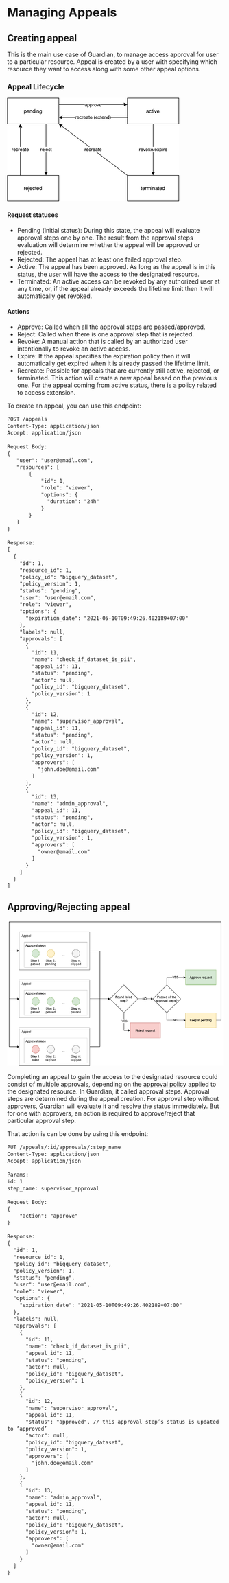 # Managing Appeals

## Creating appeal

This is the main use case of Guardian, to manage access approval for user to a particular resource. Appeal is created by a user with specifying which resource they want to access along with some other appeal options.

### Appeal Lifecycle

![](../../.gitbook/assets/appeal-lifecycle.png)

#### Request statuses
- Pending (initial status): During this state, the appeal will evaluate approval steps one by one. The result from the approval steps evaluation will determine whether the appeal will be approved or rejected.
- Rejected: The appeal has at least one failed approval step.
- Active: The appeal has been approved. As long as the appeal is in this status, the user will have the access to the designated resource.
- Terminated: An active access can be revoked by any authorized user at any time, or, if the appeal already exceeds the lifetime limit then it will automatically get revoked.

#### Actions
- Approve: Called when all the approval steps are passed/approved.
- Reject: Called when there is one approval step that is rejected.
- Revoke: A manual action that is called by an authorized user intentionally to revoke an active access.
- Expire: If the appeal specifies the expiration policy then it will automatically get expired when it is already passed the lifetime limit.
- Recreate: Possible for appeals that are currently still active, rejected, or terminated. This action will create a new appeal based on the previous one. For the appeal coming from active status, there is a policy related to access extension.

To create an appeal, you can use this endpoint:

```
POST /appeals
Content-Type: application/json
Accept: application/json

Request Body:
{
   "user": "user@email.com",
   "resources": [
       {
           "id": 1,
           "role": "viewer",
           "options": {
             "duration": "24h"
           }
       }
   ]
}

Response:
[
  {
    "id": 1,
    "resource_id": 1,
    "policy_id": "bigquery_dataset",
    "policy_version": 1,
    "status": "pending",
    "user": "user@email.com",
    "role": "viewer",
    "options": {
      "expiration_date": "2021-05-10T09:49:26.402189+07:00"
    },
    "labels": null,
    "approvals": [
      {
        "id": 11,
        "name": "check_if_dataset_is_pii",
        "appeal_id": 11,
        "status": "pending",
        "actor": null,
        "policy_id": "bigquery_dataset",
        "policy_version": 1
      },
      {
        "id": 12,
        "name": "supervisor_approval",
        "appeal_id": 11,
        "status": "pending",
        "actor": null,
        "policy_id": "bigquery_dataset",
        "policy_version": 1,
        "approvers": [
          "john.doe@email.com"
        ]
      },
      {
        "id": 13,
        "name": "admin_approval",
        "appeal_id": 11,
        "status": "pending",
        "actor": null,
        "policy_id": "bigquery_dataset",
        "policy_version": 1,
        "approvers": [
          "owner@email.com"
        ]
      }
    ]
  }
]
```

## Approving/Rejecting appeal

![](../../.gitbook/assets/approval-flow.png)

Completing an appeal to gain the access to the designated resource could consist of multiple approvals, depending on the [approval policy](../reference/policy-config.md) applied to the designated resource. In Guardian, it called approval steps. Approval steps are determined during the appeal creation. 
For approval step without approvers, Guardian will evaluate it and resolve the status immediately. But for one with approvers, an action is required to approve/reject that particular approval step.

That action is can be done by using this endpoint:

```
PUT /appeals/:id/approvals/:step_name
Content-Type: application/json
Accept: application/json

Params:
id: 1
step_name: supervisor_approval

Request Body:
{
    "action": "approve"
}

Response:
{
  "id": 1,
  "resource_id": 1,
  "policy_id": "bigquery_dataset",
  "policy_version": 1,
  "status": "pending",
  "user": "user@email.com",
  "role": "viewer",
  "options": {
    "expiration_date": "2021-05-10T09:49:26.402189+07:00"
  },
  "labels": null,
  "approvals": [
    {
      "id": 11,
      "name": "check_if_dataset_is_pii",
      "appeal_id": 11,
      "status": "pending",
      "actor": null,
      "policy_id": "bigquery_dataset",
      "policy_version": 1
    },
    {
      "id": 12,
      "name": "supervisor_approval",
      "appeal_id": 11,
      "status": "approved", // this approval step’s status is updated to ‘approved’
      "actor": null,
      "policy_id": "bigquery_dataset",
      "policy_version": 1,
      "approvers": [
        "john.doe@email.com"
      ]
    },
    {
      "id": 13,
      "name": "admin_approval",
      "appeal_id": 11,
      "status": "pending",
      "actor": null,
      "policy_id": "bigquery_dataset",
      "policy_version": 1,
      "approvers": [
        "owner@email.com"
      ]
    }
  ]
}
```

